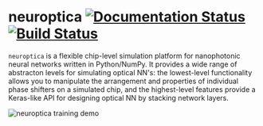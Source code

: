 # neuroptica [![Documentation Status](https://readthedocs.org/projects/neuroptica/badge/?version=latest)](https://neuroptica.readthedocs.io/en/latest/?badge=latest) [![Build Status](https://travis-ci.com/fancompute/neuroptica.svg?token=CSoUuvqmixfJpdwkLqet&branch=master)](https://travis-ci.com/fancompute/neuroptica)

`neuroptica` is a flexible chip-level simulation platform for nanophotonic neural networks written in Python/NumPy. It provides a wide range of abstracton levels for simulating optical NN's: the lowest-level functionality allows you to manipulate the arrangement and properties of individual phase shifters on a simulated chip, and the highest-level features provide a Keras-like API for designing optical NN by stacking network layers.

![neuroptica training demo](https://github.com/fancompute/neuroptica/blob/master/img/neuroptica_demo.gif)

